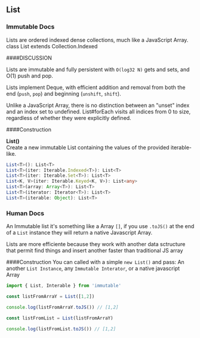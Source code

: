 ## List

### Immutable Docs
Lists are ordered indexed dense collections, much like a JavaScript Array.
class List<T> extends Collection.Indexed<T>

####DISCUSSION

Lists are immutable and fully persistent with `O(log32 N)` gets and sets, and O(1) push and pop.

Lists implement Deque, with efficient addition and removal from both the end (`push`, `pop`) and beginning (`unshift`, `shift`).

Unlike a JavaScript Array, there is no distinction between an "unset" index and an index set to undefined. List#forEach visits all indices from 0 to size, regardless of whether they were explicitly defined.

####Construction

**List()**  
Create a new immutable List containing the values of the provided iterable-like.  

```typescript
List<T>(): List<T>
List<T>(iter: Iterable.Indexed<T>): List<T>
List<T>(iter: Iterable.Set<T>): List<T>
List<K, V>(iter: Iterable.Keyed<K, V>): List<any>
List<T>(array: Array<T>): List<T>
List<T>(iterator: Iterator<T>): List<T>
List<T>(iterable: Object): List<T>
```

### Human Docs

An Immutable list it's something like a Array `[]`, if you use `.toJS()` at the end of a `List` instance they will return a native Javascript Array. 

Lists are more efficiente because they work with another data sctructure that permit find things and insert another faster than traditional JS array

####Construction
You can called with a simple `new List()` and pass: An another `List Instance`, any `Immutable Interator`, or a native javascript Array

```javascript
import { List, Interable } from 'immutable'

const listFromArraY = List([1,2])

console.log(listFromArraY.toJS()) // [1,2]

const listFromList = List(listFromArraY)

console.log(listFromList.toJS()) // [1,2]

```

